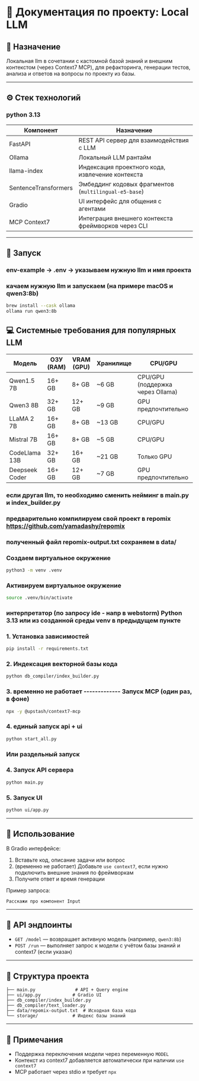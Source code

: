 # 📘 Документация по проекту: Local LLM 

## 🔧 Назначение

Локальная llm в сочетании с кастомной базой знаний и внешним контекстом (через Context7 MCP), для рефакторинга, генерации тестов, анализа и ответов на вопросы по проекту из базы.

---

## ⚙️ Стек технологий

### python 3.13

| Компонент            | Назначение                                            |
| -------------------- | ----------------------------------------------------- |
| FastAPI              | REST API сервер для взаимодействия с LLM              |
| Ollama               | Локальный LLM рантайм              |
| llama-index          | Индексация проектного кода, извлечение контекста      |
| SentenceTransformers | Эмбеддинг кодовых фрагментов (`multilingual-e5-base`) |
| Gradio               | UI интерфейс для общения с агентами                   |
| MCP Context7         | Интеграция внешнего контекста фреймворков через CLI   |

---

## 🚀 Запуск

### env-example -> .env -> указываем нужную llm и имя проекта

### качаем нужную llm и запускаем (на примере macOS и qwen3:8b)
```bash 
brew install --cask ollama
ollama run qwen3:8b
```

## 💻 Системные требования для популярных LLM

| Модель         | ОЗУ (RAM) | VRAM (GPU) | Хранилище | CPU/GPU                          |
| -------------- | --------- | ---------- | --------- | -------------------------------- |
| Qwen1.5 7B     | 16+ GB    | 8+ GB      | \~6 GB    | CPU/GPU (поддержка через Ollama) |
| Qwen3 8B       | 32+ GB    | 12+ GB     | \~9 GB    | GPU предпочтительно              |
| LLaMA 2 7B     | 16+ GB    | 8+ GB      | \~13 GB   | CPU/GPU                          |
| Mistral 7B     | 16+ GB    | 8+ GB      | \~5 GB    | CPU/GPU                          |
| CodeLlama 13B  | 32+ GB    | 16+ GB     | \~21 GB   | Только GPU                       |
| Deepseek Coder | 16+ GB    | 12+ GB     | \~7 GB    | GPU предпочтительно              |

### если другая llm, то необходимо сменить нейминг в main.py и index_builder.py

### предварительно компилируем свой проект в repomix https://github.com/yamadashy/repomix

### полученный файл repomix-output.txt сохраняем в data/

### Создаем виртуальное окружение
```bash 
python3 -m venv .venv
```

### Активируем виртуальное окружение

```bash 
source .venv/bin/activate
```

### интерпретатор (по запросу ide - напр в webstorm) Python 3.13 или из созданной среды venv в предыдущем пункте

### 1. Установка зависимостей

```bash
pip install -r requirements.txt
```

### 2. Индексация векторной базы кода

```bash
python db_compiler/index_builder.py
```

### 3. временно не работает  ------------- Запуск MCP (один раз, в фоне)

```bash
npx -y @upstash/context7-mcp
```

### 4. единый запуск api + ui 
```bash
python start_all.py
```
### Или раздельный запуск

### 4. Запуск API сервера

```bash
python main.py
```

### 5. Запуск UI

```bash
python ui/app.py
```

---

## 🧠 Использование

В Gradio интерфейсе:

1. Вставьте код, описание задачи или вопрос
2. (временно не работает) Добавьте `use context7`, если нужно подключить внешние знания по фреймворкам
3. Получите ответ и время генерации

Пример запроса:

```
Расскажи про компонент Input
```

---

## 📡 API эндпоинты

* `GET /model` — возвращает активную модель (например, `qwen3:8b`)
* `POST /run` — выполняет запрос к модели с учётом базы знаний и context7 (если указан)

---

## 📂 Структура проекта

```
├── main.py               # API + Query engine
├── ui/app.py            # Gradio UI
├── db_compiler/index_builder.py
├── db_compiler/text_loader.py
├── data/repomix-output.txt  # Исходная база кода
└── storage/             # Индекс базы знаний
```

---

## 📝 Примечания

* Поддержка переключения модели через переменную `MODEL`
* Контекст из context7 добавляется автоматически при наличии `use context7`
* MCP работает через stdio и требует `npx`

